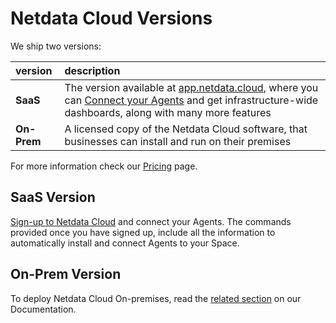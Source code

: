 # Netdata Cloud Versions

We ship two versions:

| version     | description                                                                                                                                                                                              |
|:------------|:---------------------------------------------------------------------------------------------------------------------------------------------------------------------------------------------------------|
| **SaaS**    | The version available at [app.netdata.cloud](https://app.netdata.cloud), where you can [Connect your Agents](/src/claim/README.md) and get infrastructure-wide dashboards, along with many more features |
| **On-Prem** | A licensed copy of the Netdata Cloud software, that businesses can install and run on their premises                                                                                                     |

For more information check our [Pricing](https://www.netdata.cloud/pricing/) page.

## SaaS Version

[Sign-up to Netdata Cloud](https://app.netdata.cloud) and connect your Agents. The commands provided once you have signed up, include all the information to automatically install and connect Agents to your Space.

## On-Prem Version

To deploy Netdata Cloud On-premises, read the [related section](/docs/netdata-cloud/netdata-cloud-on-prem/README.md) on our Documentation.
